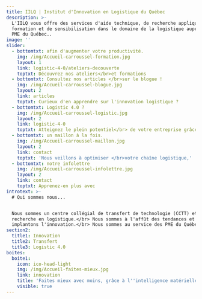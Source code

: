 ```yaml
---
title: IILQ | Institut d'Innovation en Logistique du Québec
description: >-
  L'IILQ vous offre des services d'aide technique, de recherche appliquée, de
  formation et de sensibilisation dans le domaine de la logistique auprès des
  PME du Québec..
image: ''
slider:
  - bottomtxt: afin d'augmenter votre productivité.
    img: /img/Accueil-carroussel-formation.jpg
    layout: 1
    link: logistic-4-0/ateliers-decouverte
    toptxt: Découvrez nos ateliers</br>et formations
  - bottomtxt: Consultez nos articles </br>sur le blogue !
    img: /img/Accueil-carroussel-blogue.jpg
    layout: 2
    link: articles
    toptxt: Curieux d'en apprendre sur l'innovation logistique ?
  - bottomtxt: Logistic 4.0 ?
    img: /img/Accueil-carroussel-logistic.jpg
    layout: 2
    link: logistic-4-0
    toptxt: Atteignez le plein potentiel</br> de votre entreprise grâce à la
  - bottomtxt: un maillon à la fois.
    img: /img/Accueil-carroussel-maillon.jpg
    layout: 2
    link: contact
    toptxt: 'Nous veillons à optimiser </br>votre chaîne logistique,'
  - bottomtxt: notre infolettre
    img: /img/Accueil-carroussel-infolettre.jpg
    layout: 2
    link: contact
    toptxt: Apprenez-en plus avec
introtext: >-
  # Qui sommes nous...


  Nous sommes un centre collégial de transfert de technologie (CCTT) et de
  recherche en logistique.</br> Nous sommes à l'affût des tendances et
  implantons l'innovation.</br> Nous sommes au service des PME du Québec !
section2:
  title1: Innovation
  title2: Transfert
  title3: Logistic 4.0
boites:
  boite1:
    icon: ico-head-light
    img: /img/Accueil-faites-mieux.jpg
    link: innovation
    title: 'Faites mieux avec moins, grâce à l''intelligence matérielle'
    visible: true
---
```


